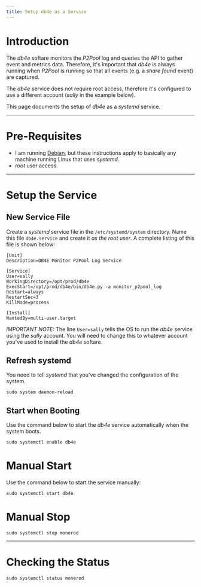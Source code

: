 ```yaml
---
title: Setup db4e as a Service
---
```


# Introduction

The *db4e* softare monitors the *P2Pool* log and queries the API to gather event and metrics data. Therefore, it's important that *db4e* is always running when *P2Pool* is running so that all events (e.g. a *share found* event) are captured.

The *db4e* service does not require root access, therefore it's configured to use a different account (*sally* in the example below).

This page documents the setup of *db4e* as a *systemd* service.

---

# Pre-Requisites

* I am running [Debian](https://debian.org), but these instructions apply to basically any machine running Linux that uses *systemd*.
* *root* user access.

---

# Setup the Service

## New Service File

Create a *systemd* service file in the `/etc/systemd/system` directory. Name this file `db4e.service` and create it *as the root user*. A complete listing of this file is shown below:

```
[Unit]
Description=DB4E Monitor P2Pool Log Service

[Service]
User=sally
WorkingDirectory=/opt/prod/db4e
ExecStart=/opt/prod/db4e/bin/db4e.py -a monitor_p2pool_log 
Restart=always
RestartSec=3
KillMode=process

[Install]
WantedBy=multi-user.target
```

*IMPORTANT NOTE:* The line `User=sally` tells the OS to run the *db4e* service using the *sally* account. You will need to change this to whatever account you've used to install the *db4e* softare.

## Refresh systemd

You need to tell *systemd* that you've changed the configuration of the system.

```
sudo system daemon-reload
```

## Start when Booting

Use the command below to start the *db4e* service automatically when the system boots.

```
sudo systemctl enable db4e
```

# Manual Start

Use the command below to start the service manually:

```
sudo systemctl start db4e
```

# Manual Stop

```
sudo systemctl stop monerod
```

---

# Checking the Status

```
sudo systemctl status monerod
```
